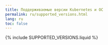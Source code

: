 ```yaml
---
title: Поддерживаемые версии Kubernetes и ОС
permalink: ru/supported_versions.html
lang: ru
toc: false
---
```


{% include SUPPORTED_VERSIONS.liquid %}
